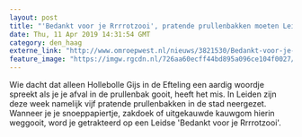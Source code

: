 ```yaml
---
layout: post
title: "'Bedankt voor je Rrrrotzooi', pratende prullenbakken moeten Leiden schoonhouden"
date: Thu, 11 Apr 2019 14:31:54 GMT
category: den_haag
externe_link: "http://www.omroepwest.nl/nieuws/3821530/Bedankt-voor-je-Rrrrotzooi-pratende-prullenbakken-moeten-Leiden-schoonhouden"
feature_image: "https://imgw.rgcdn.nl/726aa60ecff44bd895a096ce104f0027/opener/3821535.jpg"
---
```


Wie dacht dat alleen Hollebolle Gijs in de Efteling een aardig woordje spreekt als je je afval in de prullenbak gooit, heeft het mis. In Leiden zijn deze week namelijk vijf pratende prullenbakken in de stad neergezet. Wanneer je je snoeppapiertje, zakdoek of uitgekauwde kauwgom hierin weggooit, word je getrakteerd op een Leidse 'Bedankt voor je Rrrrotzooi'.
